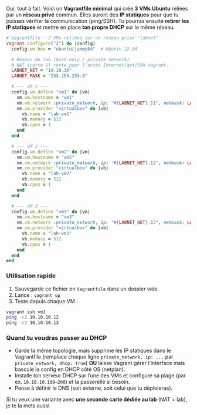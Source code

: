 Oui, tout à fait. Voici un **Vagrantfile minimal** qui crée **3 VMs Ubuntu** reliées par un **réseau privé** commun. Elles auront des **IP statiques** pour que tu puisses vérifier la communication (ping/SSH). Tu pourras ensuite **retirer les IP statiques** et mettre en place **ton propre DHCP** sur le même réseau.

```ruby
# Vagrantfile - 3 VMs reliées sur un réseau privé "labnet"
Vagrant.configure("2") do |config|
  config.vm.box = "ubuntu/jammy64"  # Ubuntu 22.04

  # Réseau de lab (host-only / private_network)
  # NAT (carte 1) reste pour l'accès Internet/apt/SSH vagrant.
  LABNET_NET = "10.10.10"
  LABNET_MASK = "255.255.255.0"

  # --- VM 1 ---
  config.vm.define "vm1" do |vm|
    vm.vm.hostname = "vm1"
    vm.vm.network :private_network, ip: "#{LABNET_NET}.11", netmask: LABNET_MASK
    vm.vm.provider "virtualbox" do |vb|
      vb.name = "lab-vm1"
      vb.memory = 512
      vb.cpus = 1
    end
  end

  # --- VM 2 ---
  config.vm.define "vm2" do |vm|
    vm.vm.hostname = "vm2"
    vm.vm.network :private_network, ip: "#{LABNET_NET}.12", netmask: LABNET_MASK
    vm.vm.provider "virtualbox" do |vb|
      vb.name = "lab-vm2"
      vb.memory = 512
      vb.cpus = 1
    end
  end

  # --- VM 3 ---
  config.vm.define "vm3" do |vm|
    vm.vm.hostname = "vm3"
    vm.vm.network :private_network, ip: "#{LABNET_NET}.13", netmask: LABNET_MASK
    vm.vm.provider "virtualbox" do |vb|
      vb.name = "lab-vm3"
      vb.memory = 512
      vb.cpus = 1
    end
  end
end
```

### Utilisation rapide

1. Sauvegarde ce fichier en `Vagrantfile` dans un dossier vide.
2. Lance : `vagrant up`
3. Teste depuis chaque VM :

```bash
vagrant ssh vm1
ping -c2 10.10.10.12
ping -c2 10.10.10.13
```

### Quand tu voudras passer au DHCP

* Garde la même topologie, mais supprime les IP statiques dans le Vagrantfile (remplace chaque ligne `private_network, ip: ...` par `private_network, dhcp: true`) **OU** laisse Vagrant gérer l’interface mais bascule la config en DHCP côté OS (netplan).
* Installe ton serveur DHCP sur l’une des VMs et configure sa plage (par ex. `10.10.10.100–200`) et la passerelle si besoin.
* Pense à définir le DNS (soit externe, soit celui que tu déploieras).

Si tu veux une variante avec **une seconde carte dédiée au lab** (NAT + lab), je te la mets aussi.
